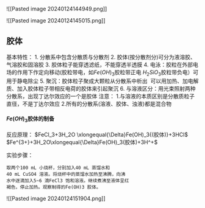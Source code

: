 


![[Pasted image 20240124144949.png]]


![[Pasted image 20240124145015.png]]

## 胶体

基本特性：
	1. 分散系中包含分散质与分散剂
	2. 胶体(按分散剂分)可分为液溶胶、气溶胶和固溶胶
	3. 胶体粒子能穿透滤纸，不能穿透半透膜
	4. 电泳：胶粒在外部电场的作用下作定向移动(胶粒带电，如$Fe(OH)_3$胶粒带正电 $H_2SiO_3$胶粒带负电）可用于静电除尘
	5. 聚沉：胶体粒子聚成大颗粒从分散系中析出  可以用加热、加电解质、加入胶体粒子带相反电荷的胶体来引起聚沉
	6. 与溶液区分：用光束照射两种分散系，出现丁达尔效应的一个是胶体
注意：
	1.与溶液的本质区别是分散质粒子直径，不是丁达尔效应
	2.所有的分散系(溶液、胶体、浊液)都是混合物

#### $Fe(OH)_3$胶体的制备

反应原理：
	$FeCl_3+3H_2O \xlongequal{\Delta}Fe(OH)_3{(胶体)}+3HCl$ 
	$Fe^{3+}+3H_2O\xlongequal{\Delta}Fe(OH)_3(胶体)+3H^+$

实验步骤：
	
	取两个100 mL 小烧杯，分别加入40 mL 蒸馏水和
	40 mL CuSO4 溶液。将烧杯中的蒸馏水加热至沸腾，向沸
	水中逐滴加入5~6 滴FeCl3 饱和溶液。继续煮沸至液体呈红
	褐色，停止加热。观察制得的Fe(OH)3 胶体。
	
![[Pasted image 20240124151904.png]]
